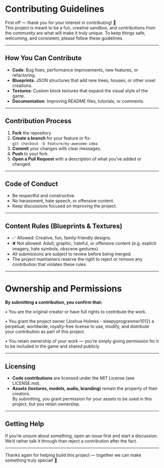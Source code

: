 # Contributing Guidelines

First off — thank you for your interest in contributing! 🎉  
This project is meant to be a fun, creative sandbox, and contributions from the community are what will make it truly unique. To keep things safe, welcoming, and consistent, please follow these guidelines.

---

## How You Can Contribute
- **Code**: Bug fixes, performance improvements, new features, or refactoring.
- **Blueprints**: JSON structures that add new trees, houses, or other voxel creations.
- **Textures**: Custom block textures that expand the visual style of the game.
- **Documentation**: Improving README files, tutorials, or comments.

---

## Contribution Process
1. **Fork** the repository.
2. **Create a branch** for your feature or fix:  
   `git checkout -b feature/my-awesome-idea`
3. **Commit** your changes with clear messages.
4. **Push** to your fork.
5. **Open a Pull Request** with a description of what you’ve added or changed.

---

## Code of Conduct
- Be respectful and constructive.
- No harassment, hate speech, or offensive content.
- Keep discussions focused on improving the project.

---

## Content Rules (Blueprints & Textures)
- ✅ Allowed: Creative, fun, family‑friendly designs.
- ❌ Not allowed: Adult, graphic, hateful, or offensive content (e.g. explicit imagery, hate symbols, obscene gestures).
- All submissions are subject to review before being merged.
- The project maintainers reserve the right to reject or remove any contribution that violates these rules.

---

# Ownership and Permissions

**By submitting a contribution, you confirm that:**
	
•	You are the original creator or have full rights to contribute the work.
	
•	You grant the project owner (Joshua Holmes - sleepyprogranmer1012) a perpetual, worldwide, royalty-free license to use, modify, and distribute your contribution as part of this project.
	
•	You retain ownership of your work — you’re simply giving permission for it to be included in the game and shared publicly

   ---

## Licensing
- **Code contributions** are licensed under the MIT License (see LICENSE.md).
- **Assets (textures, models, audio, branding)** remain the property of their creators.  
  By submitting, you grant permission for your assets to be used in this project, but you retain ownership.

---

## Getting Help
If you’re unsure about something, open an issue first and start a discussion. We’d rather talk it through than reject a contribution after the fact.

---

Thanks again for helping build this project — together we can make something truly special! 🚀
